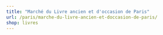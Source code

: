 ```yaml
---
title: "Marché du Livre ancien et d'occasion de Paris"
url: /paris/marche-du-livre-ancien-et-doccasion-de-paris/
shop: livres
---
```


